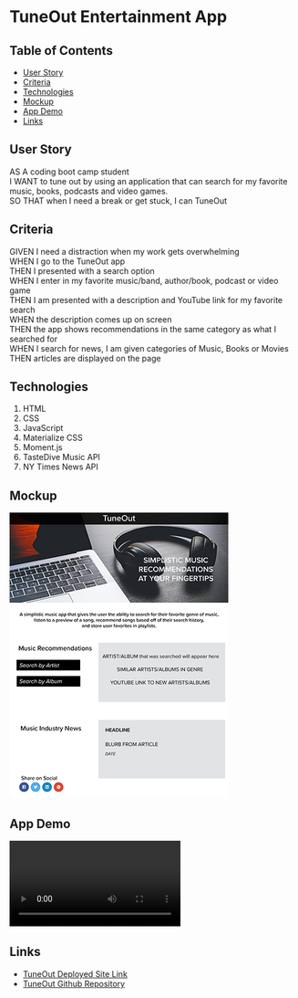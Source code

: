 # TuneOut Entertainment App

## Table of Contents
* [User Story](#user-story)
* [Criteria](#criteria)
* [Technologies](#technologies)
* [Mockup](#mockup)
* [App Demo](#app-demo)
* [Links](#links)

## User Story
AS A coding boot camp student <br />
I WANT to tune out by using an application that can search for my favorite music, books, podcasts and video games. <br />
SO THAT when I need a break or get stuck, I can TuneOut

## Criteria
GIVEN I need a distraction when my work gets overwhelming <br />
WHEN I go to the TuneOut app <br />
THEN I presented with a search option <br />
WHEN I enter in my favorite music/band, author/book, podcast or video game <br />
THEN I am presented with a description and YouTube link for my favorite search <br />
WHEN the description comes up on screen <br />
THEN the app shows recommendations in the same category as what I searched for <br />
WHEN I search for news, I am given categories of Music, Books or Movies <br />
THEN articles are displayed on the page 

## Technologies
1. HTML 
2. CSS 
3. JavaScript
4. Materialize CSS
5. Moment.js
6. TasteDive Music API
7. NY Times News API

## Mockup
![Mockup](./images/TuneOut-Mockup.png)

## App Demo
![App Demo](./images/TuneOut.mp4)


## Links
* [TuneOut Deployed Site Link](https://bspiewak6.github.io/music) 
* [TuneOut Github Repository](https://github.com/bspiewak6/music)
